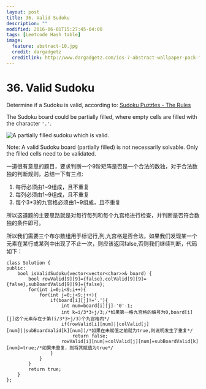 ```yaml
---
layout: post
title: 36. Valid Sudoku
description: ""
modified: 2016-06-01T15:27:45-04:00
tags: [Leetcode Hash table]
image:
  feature: abstract-10.jpg
  credit: dargadgetz
  creditlink: http://www.dargadgetz.com/ios-7-abstract-wallpaper-pack-for-iphone-5-and-ipod-touch-retina/
---
```


# 36. Valid Sudoku
Determine if a Sudoku is valid, according to: [Sudoku Puzzles - The Rules](http://sudoku.com.au/TheRules.aspx)

The Sudoku board could be partially filled, where empty cells are filled with the character ```'.'```.

![A partially filled sudoku which is valid.](http://upload.wikimedia.org/wikipedia/commons/thumb/f/ff/Sudoku-by-L2G-20050714.svg/250px-Sudoku-by-L2G-20050714.svg.png)

Note:
A valid Sudoku board (partially filled) is not necessarily solvable. Only the filled cells need to be validated.

一道很有意思的题目，要求判断一个9阶矩阵是否是一个合法的数独，对于合法数独的判断规则，总结一下有三点:
1. 每行必须由1~9组成，且不重复
2. 每列必须由1~9组成，且不重复
3. 每个3*3的九宫格必须由1~9组成，且不重复

所以这道题的主要思路就是对每行每列和每个九宫格进行检查，并判断是否符合数独的条件即可。

所以我们需要三个布尔数组用于标记行,列,九宫格是否合法，如果我们发现某一个元素在某行或某列中出现了不止一次，则应该返回false,否则我们继续判断，代码如下：

```
class Solution {
public:
    bool isValidSudoku(vector<vector<char>>& board) {
        bool rowValid[9][9]={false},colValid[9][9]={false},subBoardValid[9][9]={false};
        for(int i=0;i<9;i++){
            for(int j=0;j<9;j++){
                if(board[i][j]!='.'){
                    int num=board[i][j]-'0'-1;
                    int k=i/3*3+j/3;/*如果第一格九宫格的编号为0,board[i][j]这个元素存在于第(i/3*3+j/3)个九宫格内*/
                    if(rowValid[i][num]||colValid[j][num]||subBoardValid[k][num])/*如果在未赋值之前就为true,则说明发生了重复*/
                        return false;
                    rowValid[i][num]=colValid[j][num]=subBoardValid[k][num]=true;/*如果未重复，则将其赋值为true*/
                }
            }
        }
        return true;
    }
};
```
